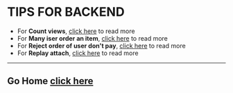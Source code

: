 # TIPS FOR BACKEND

- For **Count views**, [click here](./count_views/doc.md) to read more
- For **Many iser order an item**, [click here](./many_user_buy_an_item/doc.md) to read more
- For **Reject order of user don't pay**, [click here](./reject_order_if_user_dont_pay/doc.md) to read more
- For **Replay attach**, [click here](./replay_attacks_api/doc.md) to read more

---

## Go Home [click here](/README)
